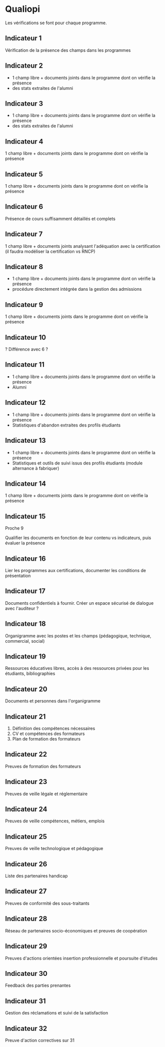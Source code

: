 # Qualiopi

Les vérifications se font pour chaque programme.

## Indicateur 1

Vérification de la présence des champs dans les programmes

## Indicateur 2

- 1 champ libre + documents joints dans le programme dont on vérifie la présence
- des stats extraites de l'alumni

## Indicateur 3

- 1 champ libre + documents joints dans le programme dont on vérifie la présence
- des stats extraites de l'alumni

## Indicateur 4

1 champ libre + documents joints dans le programme dont on vérifie la présence

## Indicateur 5

1 champ libre + documents joints dans le programme dont on vérifie la présence

## Indicateur 6

Présence de cours suffisamment détaillés et complets

## Indicateur 7

1 champ libre + documents joints analysant l'adéquation avec la certification (il faudra modéliser la certification vs RNCP)

## Indicateur 8

- 1 champ libre + documents joints dans le programme dont on vérifie la présence
- procédure directement intégrée dans la gestion des admissions

## Indicateur 9

1 champ libre + documents joints dans le programme dont on vérifie la présence

## Indicateur 10

? Différence avec 6 ?

## Indicateur 11

- 1 champ libre + documents joints dans le programme dont on vérifie la présence
- Alumni

## Indicateur 12

- 1 champ libre + documents joints dans le programme dont on vérifie la présence
- Statistiques d'abandon extraites des profils étudiants

## Indicateur 13

- 1 champ libre + documents joints dans le programme dont on vérifie la présence
- Statistiques et outils de suivi issus des profils étudiants (module alternance à fabriquer)

## Indicateur 14

1 champ libre + documents joints dans le programme dont on vérifie la présence

## Indicateur 15

Proche 9

Qualifier les documents en fonction de leur contenu vs indicateurs, puis évaluer la présence

## Indicateur 16

Lier les programmes aux certifications, documenter les conditions de présentation

## Indicateur 17

Documents confidentiels à fournir.
Créer un espace sécurisé de dialogue avec l'auditeur ?

## Indicateur 18

Organigramme avec les postes et les champs (pédagogique, technique, commercial, social)

## Indicateur 19

Ressources éducatives libres, accès à des ressources privées pour les étudiants, bibliographies

## Indicateur 20

Documents et personnes dans l'organigramme

## Indicateur 21

1. Définition des compétences nécessaires
2. CV et compétences des formateurs
3. Plan de formation des formateurs

## Indicateur 22

Preuves de formation des formateurs

## Indicateur 23

Preuves de veille légale et réglementaire

## Indicateur 24

Preuves de veille compétences, métiers, emplois

## Indicateur 25

Preuves de veille technologique et pédagogique

## Indicateur 26

Liste des partenaires handicap

## Indicateur 27

Preuves de conformité des sous-traitants

## Indicateur 28

Réseau de partenaires socio-économiques et preuves de coopération

## Indicateur 29

Preuves d'actions orientées insertion professionnelle et poursuite d'études

## Indicateur 30

Feedback des parties prenantes

## Indicateur 31

Gestion des réclamations et suivi de la satisfaction

## Indicateur 32

Preuve d'action correctives sur 31
